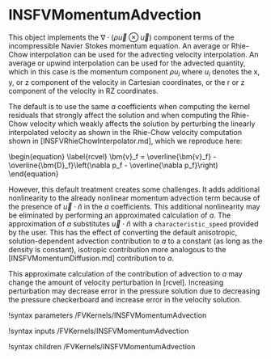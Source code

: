 # INSFVMomentumAdvection

This object implements the $\nabla \cdot \left(\rho\vec u \otimes \vec u\right)$ component
terms of the
incompressible Navier Stokes momentum equation. An average or Rhie-Chow
interpolation can be used for the advecting velocity interpolation. An average
or upwind interpolation can be used for the advected quantity, which in this
case is the momentum component $\rho u_i$ where $u_i$ denotes the x, y, or z
component of the velocity in Cartesian coordinates, or the r or z component of
the velocity in RZ coordinates.

The default is to use the same $a$ coefficients when computing the kernel residuals
that strongly affect the solution and when computing the Rhie-Chow
velocity which weakly affects the solution by perturbing the linearly
interpolated velocity as shown in the Rhie-Chow velocity computation shown in
[INSFVRhieChowInterpolator.md], which we reproduce here:

\begin{equation}
\label{rcvel}
\bm{v}_f = \overline{\bm{v}_f} - \overline{\bm{D}_f}\left(\nabla p_f - \overline{\nabla p_f}\right)
\end{equation}

However, this default treatment
creates some challenges. It adds additional nonlinearity to the already
nonlinear momentum advection term because of the presence of $\vec{u}\cdot\hat{n}$ in
the $a$ coefficients. This additional nonlinearity may be eliminated by
performing an approximated calculation of $a$. The approximation of $a$
substitutes $\vec{u}\cdot\hat{n}$ with a `characteristic_speed` provided by the
user. This has the effect of converting the default anisotropic,
solution-dependent advection contribution to $a$ to a constant (as long as the
density is constant), isotropic contribution more analogous to the
[INSFVMomentumDiffusion.md] contribution to $a$.

This approximate calculation of the contribution of advection to $a$ may change the amount of velocity
perturbation in [rcvel]. Increasing perturbation may decrease error in the
pressure solution due to decreasing the pressure checkerboard and increase error
in the velocity solution.

!syntax parameters /FVKernels/INSFVMomentumAdvection

!syntax inputs /FVKernels/INSFVMomentumAdvection

!syntax children /FVKernels/INSFVMomentumAdvection

